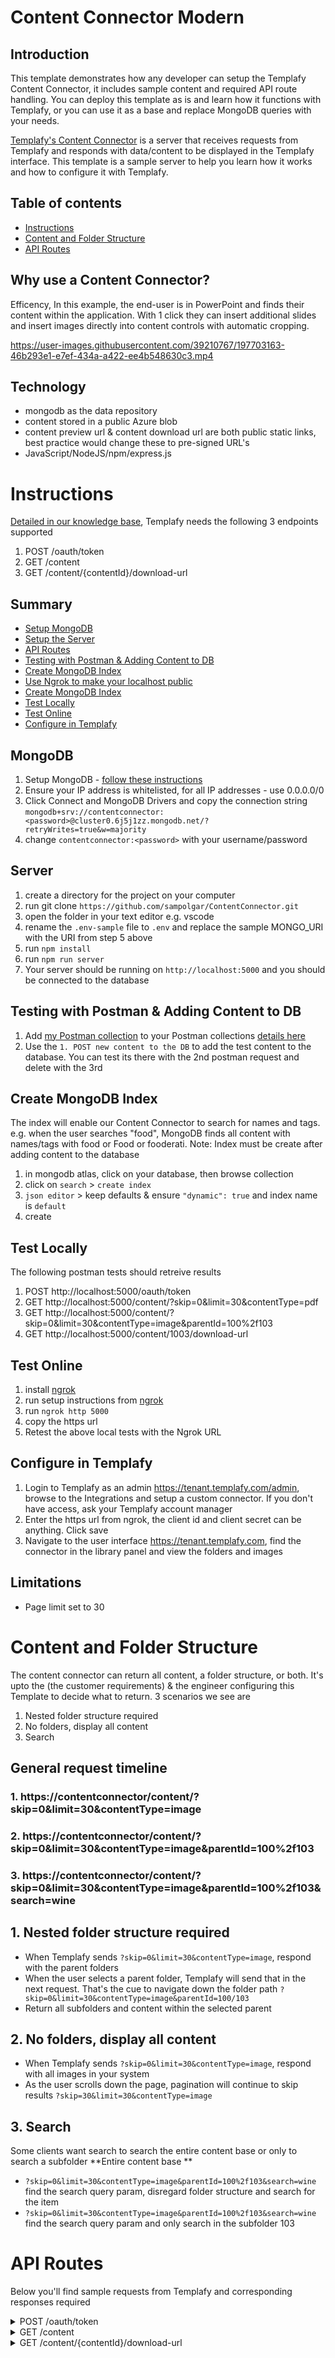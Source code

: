 # Content Connector Modern

## Introduction

This template demonstrates how any developer can setup the Templafy Content Connector, it includes sample content and required API route handling.
You can deploy this template as is and learn how it functions with Templafy, or you can use it as a base and replace MongoDB queries with your needs.

[Templafy's Content Connector](https://support.templafy.com/hc/en-us/articles/4688349602077-How-to-build-a-Custom-Content-Connector-API-) is a server that receives requests from Templafy and responds with data/content to be displayed in the Templafy interface. This template is a sample server to help you learn how it works and how to configure it with Templafy.


## Table of contents

- [Instructions](#Instructions)
- [Content and Folder Structure](#Content-and-Folder-Structure)
- [API Routes](#API-Routes)

## Why use a Content Connector?

Efficency, 
In this example, the end-user is in PowerPoint and finds their content within the application. With 1 click they can insert additional slides and insert images directly into content controls with automatic cropping.

https://user-images.githubusercontent.com/39210767/197703163-46b293e1-e7ef-434a-a422-ee4b548630c3.mp4

## Technology

- mongodb as the data repository
- content stored in a public Azure blob
- content preview url & content download url are both public static links, best practice would change these to pre-signed URL's
- JavaScript/NodeJS/npm/express.js

# Instructions
[Detailed in our knowledge base](https://support.templafy.com/hc/en-us/articles/4688349602077-How-to-build-a-Custom-Content-Connector-API-), Templafy needs the following 3 endpoints supported

1. POST /oauth/token
2. GET /content
3. GET /content/{contentId}/download-url

## Summary

- [Setup MongoDB](#MongoDB)
- [Setup the Server](#Server)
- [API Routes](#API-Routes)
- [Testing with Postman & Adding Content to DB](#Testing-with-Postman-&-Adding-Content-to-DB)
- [Create MongoDB Index](#Create-MongoDB-Index)
- [Use Ngrok to make your localhost public](#Use-Ngrok-to-make-your-localhost-public)
- [Create MongoDB Index](#Create-MongoDB-Index)
- [Test Locally](#Test-Locally)
- [Test Online](#Test-Online)
- [Configure in Templafy](#Configure-in-Templafy)

## MongoDB 

1. Setup MongoDB - [follow these instructions](https://www.mongodb.com/docs/atlas/getting-started/)
2. Ensure your IP address is whitelisted, for all IP addresses - use 0.0.0.0/0 
3. Click Connect and MongoDB Drivers and copy the connection string `mongodb+srv://contentconnector:<password>@cluster0.6j5j1zz.mongodb.net/?retryWrites=true&w=majority`
4. change `contentconnector:<password>` with your username/password

## Server

1. create a directory for the project on your computer
2. run git clone `https://github.com/sampolgar/ContentConnector.git`
3. open the folder in your text editor e.g. vscode
4. rename the `.env-sample` file to `.env` and replace the sample MONGO_URI with the URI from step 5 above
5. run `npm install`
6. run `npm run server`
7. Your server should be running on `http://localhost:5000` and you should be connected to the database

## Testing with Postman & Adding Content to DB

1. Add [my Postman collection](https://www.getpostman.com/collections/ac22205c7b33e7aefa04) to your Postman collections [details here](https://learning.postman.com/docs/getting-started/importing-and-exporting-data/#importing-postman-data)
2. Use the `1. POST new content to the DB` to add the test content to the database. You can test its there with the 2nd postman request and delete with the 3rd

## Create MongoDB Index

The index will enable our Content Connector to search for names and tags. e.g. when the user searches "food", MongoDB finds all content with names/tags with food or Food or fooderati.
Note: Index must be create after adding content to the database

1. in mongodb atlas, click on your database, then browse collection
2. click on `search` > `create index`
3. `json editor` > keep defaults & ensure `"dynamic": true` and index name is `default`
4. create

## Test Locally
The following postman tests should retreive results
1.  POST http://localhost:5000/oauth/token
2.  GET http://localhost:5000/content/?skip=0&limit=30&contentType=pdf
3.  GET http://localhost:5000/content/?skip=0&limit=30&contentType=image&parentId=100%2f103
4.  GET http://localhost:5000/content/1003/download-url

## Test Online
1. install [ngrok](https://ngrok.com/)
2. run setup instructions from [ngrok](https://ngrok.com/)
3. run `ngrok http 5000`
4. copy the https url
5. Retest the above local tests with the Ngrok URL

## Configure in Templafy
1. Login to Templafy as an admin https://tenant.templafy.com/admin, browse to the Integrations and setup a custom connector. If you don't have access, ask your Templafy account manager
2. Enter the https url from ngrok, the client id and client secret can be anything. Click save
3. Navigate to the user interface https://tenant.templafy.com, find the connector in the library panel and view the folders and images

## Limitations
- Page limit set to 30

# Content and Folder Structure

The content connector can return all content, a folder structure, or both. It's upto the (the customer requirements) & the engineer configuring this Template to decide what to return. 3 scenarios we see are
1. Nested folder structure required
2. No folders, display all content
3. Search

## General request timeline
### 1. https://contentconnector/content/?skip=0&limit=30&contentType=image
### 2. https://contentconnector/content/?skip=0&limit=30&contentType=image&parentId=100%2f103
### 3. https://contentconnector/content/?skip=0&limit=30&contentType=image&parentId=100%2f103&search=wine

## 1. Nested folder structure required
- When Templafy sends `?skip=0&limit=30&contentType=image`, respond with the parent folders
- When the user selects a parent folder, Templafy will send that in the next request. That's the cue to navigate down the folder path `?skip=0&limit=30&contentType=image&parentId=100/103`
- Return all subfolders and content within the selected parent

## 2. No folders, display all content
- When Templafy sends `?skip=0&limit=30&contentType=image`, respond with all images in your system
- As the user scrolls down the page, pagination will continue to skip results `?skip=30&limit=30&contentType=image`

## 3. Search
Some clients want search to search the entire content base or only to search a subfolder
**Entire content base **
- `?skip=0&limit=30&contentType=image&parentId=100%2f103&search=wine` find the search query param, disregard folder structure and search for the item
- `?skip=0&limit=30&contentType=image&parentId=100%2f103&search=wine` find the search query param and only search in the subfolder 103

# API Routes
Below you'll find sample requests from Templafy and corresponding responses required
<details><summary>POST /oauth/token</summary>
  <p>
**Valid request**

```shell
curl -X POST \
  -H "content-type":"application/x-www-form-urlencoded"
  -H "x-templafyuser":"spo@templafy.com" \
  -H "accept-encoding":"gzip" \
  -d "grant_type=client_credentials" \
  -d "client_secret=clientSecretFromTemplafy" \
  -d "client_id=clientIdFromTemplafy" \
  "https://contentconnector.io/oauth/token"
```


**Valid response**

```shell
HTTP 200 OK
{ "access_token": "fake_access_token" }
```

**Valid response. If the token times out, send a 401 and Templafy will request a new OAuth**

```shell
HTTP 401 Unauthorized
```
  </p>
</details>

<details><summary> GET /content</summary>
  <p>

**Query Parameters for GET /content**

| Query Parameter | Type    | Description                                                                                                                                                          |
| --------------- | ------- | -------------------------------------------------------------------------------------------------------------------------------------------------------------------- |
| `skip`          | Integer | For paging - From the query, skip the first `x` results. Templafy's first request is `skip=0`                                                                        |
| `limit`         | Integer | Always set to `30` - page size, no flexibility to change                                                                                                             |
| `contentType`   | String  | Templafy requests different content from this server based on what the user requests. Types = `image`, `textElement`, `slide`, `slideElement`, `pdf`, `emailElement` |
| `parentId`      | String  | Enables the folder structure in Templafy. When an end-user selects a folder in the interface, Templafy requests all content from the folder using its `parentId`     |
| `search`        | String  | Enables an end-user to search through your content. We recommend searching names and tags                                                                            |

**Valid request**

```shell
curl X GET \
-H "authorization":"Bearer fake_access_token" \
-H "x-templafyuser":"spo@templafy.com" \
-H "accept-encoding":"gzip" \
"https://contentconnector.io/content/?skip=0&limit=30&contentType=image&parentId=101"
```

**Response Body for GET /content**

| Body Key        | Value Type | Description                                                                                                                                                                                   | Example                                                                                                                                                                                                                                                  |
| --------------- | ---------- | --------------------------------------------------------------------------------------------------------------------------------------------------------------------------------------------- | -------------------------------------------------------------------------------------------------------------------------------------------------------------------------------------------------------------------------------------------------------- |
| `contentCount ` | Integer    | Total number of results from the search query                                                                                                                                                 | `"contentCount":33`                                                                                                                                                                                                                                      |
| `offset `       | Integer    | Current offset. `offset=30` means skip the first 30                                                                                                                                           | `"offset":30`                                                                                                                                                                                                                                            |
| `content`       | Array      | Array of objects containing `id`, `mimeType`, `name`, `previewUrl`, `tags`                                                                                                                    | `content: [{},{}]`                                                                                                                                                                                                                                       |
| `id`            | String     | ID of the content                                                                                                                                                                             | `"id":"1001"`                                                                                                                                                                                                                                            |
| `mimeType`      | String     | mimeType tells Templafy what content it is                                                                                                                                                    | `application/vnd.templafy.folder`, `image/jpeg`, `image/png`, `image/svg+xml`, `application/pdf`, `application/vnd.openxmlformats-officedocument.wordprocessingml.document`, `application/vnd.openxmlformats-officedocument.presentationml.presentation` |
| `name`          | String     | Name of the content e.g. image name or folder name                                                                                                                                            | `Images Folder`, `Wine Photo`                                                                                                                                                                                                                            |
| `previewUrl`    | String     | Public image link to preview content in Templafy. For PowerPoint, Word, & PDF please choose a content preview or use an icon for Templafy to render to the end-user. Not required for folders | `"previewUrl":"htpps://contractpdf.jpg"`                                                                                                                                                                                                                 |
| `tags`          | String     | Content tags to support searching. Not required for folders                                                                                                                                   | `"tags":"Wine, Restaurants, Burgundy"`                                                                                                                                                                                                                   |

**Valid response**

```shell
HTTP 200 OK
{
   "contentCount": 3,
   "offset": 0,
   "content":[
      {
         "id":"1001",
         "parentId": "101",
         "mimeType":"image/jpeg",
         "previewUrl":"https://templafydownload.blob.core.windows.net/delivery/Integrations/ContentConnector-Images/Food1.jpg",
         "downloadUrl":"https://templafydownload.blob.core.windows.net/delivery/Integrations/ContentConnector-Images/Food1.jpg",
         "name":"Food1.jpg",
         "tags":"Tag1, tag2"
      },
      {
         "id":"1002",
         "mimeType":"image/jpeg",
         "parentId": "101",
         "previewUrl":"https://templafydownload.blob.core.windows.net/delivery/Integrations/ContentConnector-Images/Food1.jpg",
         "downloadUrl":"https://templafydownload.blob.core.windows.net/delivery/Integrations/ContentConnector-Images/Food1.jpg",
         "name":"Food1.jpg",
         "tags":"Tag1, tag2"
      },
      {
         "id":"102",
         "parentId": "101",
         "mimeType":"application/vnd.templafy.folder",
         "previewUrl":"",
         "downloadUrl":"",
         "name":"Fine Food",
         "tags":"Tag1, tag2"
      },
  ],
}
```

**Examples**

- /content/?skip=0&limit=30&contentType=slides
- /content/?skip=0&limit=30&contentType=image&parentId=01
- /content/?skip=0&limit=30&contentType=image&parentId=01%2f02
- /content/?skip=0&limit=30&contentType=pdf&parentId=01%2f02&search=possum

  </p>
</details>

<details><summary>GET /content/{contentId}/download-url</summary>
  <p>

**Request**

```shell
curl X GET \
-H "authorization":"Bearer fake_access_token" \
-H "x-templafyuser":"spo@templafy.com" \
-H "accept-encoding":"gzip" \
"https://contentconnector.io/content/1500/download-url"
```

**Response**

```shell
HTTP 200 OK
{ "downloadUrl": "https://imagelink.com/pre-signed-url-for-this-image.png" }
```
  </p>
</details>

